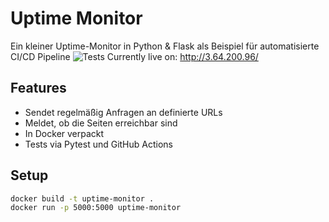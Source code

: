 # Uptime Monitor

Ein kleiner Uptime-Monitor in Python & Flask als Beispiel für automatisierte CI/CD Pipeline
![Tests](https://github.com/paul-hinz/uptime-monitor/actions/workflows/test.yml/badge.svg) Currently live on: http://3.64.200.96/


## Features

- Sendet regelmäßig Anfragen an definierte URLs
- Meldet, ob die Seiten erreichbar sind
- In Docker verpackt
- Tests via Pytest und GitHub Actions 

## Setup

```bash
docker build -t uptime-monitor .
docker run -p 5000:5000 uptime-monitor
